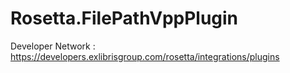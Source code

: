 # Rosetta.FilePathVppPlugin
Developer Network : https://developers.exlibrisgroup.com/rosetta/integrations/plugins
